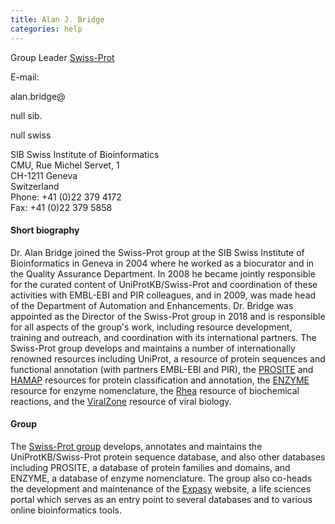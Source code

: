 ```yaml
---
title: Alan J. Bridge
categories: help
---
```


Group Leader [Swiss-Prot](https://www.sib.swiss/alan-bridge-group)

E-mail:

alan.bridge@

null sib.

null swiss

SIB Swiss Institute of Bioinformatics  
CMU, Rue Michel Servet, 1  
CH-1211 Geneva  
Switzerland  
Phone: +41 (0)22 379 4172  
Fax: +41 (0)22 379 5858

#### Short biography

Dr. Alan Bridge joined the Swiss-Prot group at the SIB Swiss Institute of Bioinformatics in Geneva in 2004 where he worked as a biocurator and in the Quality Assurance Department. In 2008 he became jointly responsible for the curated content of UniProtKB/Swiss-Prot and coordination of these activities with EMBL-EBI and PIR colleagues, and in 2009, was made head of the Department of Automation and Enhancements. Dr. Bridge was appointed as the Director of the Swiss-Prot group in 2018 and is responsible for all aspects of the group's work, including resource development, training and outreach, and coordination with its international partners. The Swiss-Prot group develops and maintains a number of internationally renowned resources including UniProt, a resource of protein sequences and functional annotation (with partners EMBL-EBI and PIR), the [PROSITE](https://prosite.expasy.org/) and [HAMAP](https://hamap.expasy.org/) resources for protein classification and annotation, the [ENZYME](https://enzyme.expasy.org/) resource for enzyme nomenclature, the [Rhea](https://www.rhea-db.org/) resource of biochemical reactions, and the [ViralZone](https://viralzone.expasy.org/) resource of viral biology.

#### Group

The [Swiss-Prot group](https://www.sib.swiss/alan-bridge-group) develops, annotates and maintains the UniProtKB/Swiss-Prot protein sequence database, and also other databases including PROSITE, a database of protein families and domains, and ENZYME, a database of enzyme nomenclature. The group also co-heads the development and maintenance of the [Expasy](https://www.expasy.org/) website, a life sciences portal which serves as an entry point to several databases and to various online bioinformatics tools.
